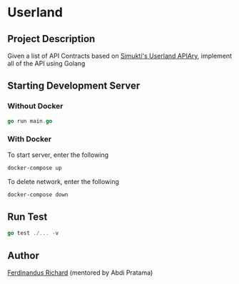 # Userland

## Project Description
Given a list of API Contracts based on [Simukti's Userland APIAry](https://userland.docs.apiary.io), implement all of the API using Golang

## Starting Development Server

### Without Docker
```go
go run main.go
```

### With Docker
To start server, enter the following
```sh
docker-compose up
```

To delete network, enter the following
```sh
docker-compose down
```

## Run Test
```go
go test ./... -v
```

## Author
[Ferdinandus Richard](https://github.com/reeechart) (mentored by Abdi Pratama)

